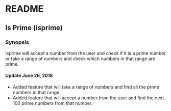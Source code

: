 # README

## Is Prime (isprime)

### Synopsis 

isprime will accept a number from the user and check if it is a prime number or take a range of numbers and check which numbers in that range are prime. 

#### Update June 26, 2018
* Added feature that will take a range of numbers and find all the prime numbers in that range.
* Added feature that will accept a number from the user and find the next 100 prime numbers from that number.
